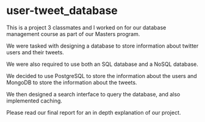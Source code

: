 # user-tweet_database

This is a project 3 classmates and I worked on for our database management course as part of our Masters program. 

We were tasked with designing a database to store information about twitter users and their tweets.

We were also required to use both an SQL database and a NoSQL database.

We decided to use PostgreSQL to store the information about the users and MongoDB to store the information about the tweets.

We then designed a search interface to query the database, and also implemented caching.

Please read our final report for an in depth explanation of our project.
